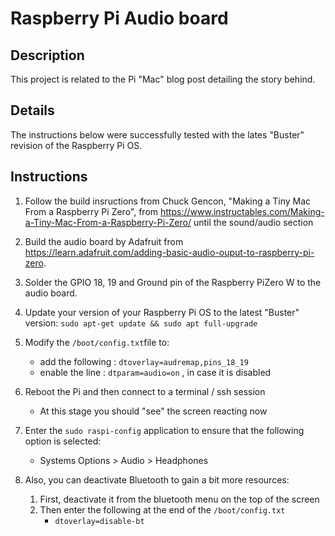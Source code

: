 # Raspberry Pi Audio board

## Description

This project is related to the Pi "Mac" blog post detailing the story behind.

## Details

The instructions below were successfully tested with the lates "Buster" revision of the Raspberry Pi OS.

## Instructions

1. Follow the build insructions from Chuck Gencon, "Making a Tiny Mac From a Raspberry Pi Zero", from <https://www.instructables.com/Making-a-Tiny-Mac-From-a-Raspberry-Pi-Zero/> until the sound/audio section
1. Build the audio board by Adafruit from <https://learn.adafruit.com/adding-basic-audio-ouput-to-raspberry-pi-zero>.
1. Solder the GPIO 18, 19 and Ground pin of the Raspberry PiZero W to the audio board.
1. Update your version of your Raspberry Pi OS to the latest "Buster" version:
`sudo apt-get update && sudo apt full-upgrade`
1. Modify the `/boot/config.txt`file to:

    - add the following : `dtoverlay=audremap,pins_18_19`
    - enable the line : `dtparam=audio=on` , in case it is disabled
1. Reboot the Pi and then connect to a terminal / ssh session
    - At this stage you should "see" the screen reacting now
1. Enter the `sudo raspi-config` application to ensure that the following option is selected:

    - Systems Options > Audio > Headphones
1. Also, you can deactivate Bluetooth to gain a bit more resources:

    1. First, deactivate it from the bluetooth menu on the top of the screen
    1. Then enter the following at the end of the `/boot/config.txt`
        - `dtoverlay=disable-bt`

